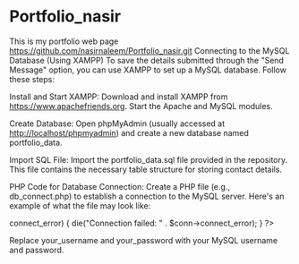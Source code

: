 # Portfolio_nasir
This is my portfolio web page
https://github.com/nasirnaleem/Portfolio_nasir.git
Connecting to the MySQL Database (Using XAMPP)
To save the details submitted through the "Send Message" option, you can use XAMPP to set up a MySQL database. Follow these steps:

Install and Start XAMPP: Download and install XAMPP from https://www.apachefriends.org. Start the Apache and MySQL modules.

Create Database: Open phpMyAdmin (usually accessed at [http://localhost/phpmyadmin](https://github.com/nasirnaleem/Portfolio_nasir.git)) and create a new database named portfolio_data.

Import SQL File: Import the portfolio_data.sql file provided in the repository. This file contains the necessary table structure for storing contact details.

PHP Code for Database Connection: Create a PHP file (e.g., db_connect.php) to establish a connection to the MySQL server. Here's an example of what the file may look like:

<?php
// Database configuration
$host = 'localhost';
$username = 'root';
$password = '';
$database = 'webtechproject';

// Create connection
$conn = new mysqli($host, $username, $password, $database);

// Check connection
if ($conn->connect_error) {
    die("Connection failed: " . $conn->connect_error);
}
?>
Replace your_username and your_password with your MySQL username and password.

